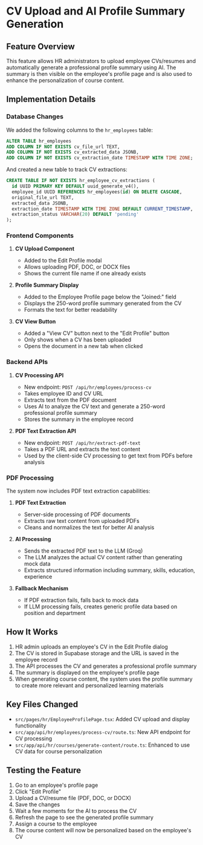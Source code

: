 # CV Upload and AI Profile Summary Generation

## Feature Overview

This feature allows HR administrators to upload employee CVs/resumes and automatically generate a professional profile summary using AI. The summary is then visible on the employee's profile page and is also used to enhance the personalization of course content.

## Implementation Details

### Database Changes

We added the following columns to the `hr_employees` table:
```sql
ALTER TABLE hr_employees 
ADD COLUMN IF NOT EXISTS cv_file_url TEXT,
ADD COLUMN IF NOT EXISTS cv_extracted_data JSONB,
ADD COLUMN IF NOT EXISTS cv_extraction_date TIMESTAMP WITH TIME ZONE;
```

And created a new table to track CV extractions:
```sql
CREATE TABLE IF NOT EXISTS hr_employee_cv_extractions (
  id UUID PRIMARY KEY DEFAULT uuid_generate_v4(),
  employee_id UUID REFERENCES hr_employees(id) ON DELETE CASCADE,
  original_file_url TEXT,
  extracted_data JSONB,
  extraction_date TIMESTAMP WITH TIME ZONE DEFAULT CURRENT_TIMESTAMP,
  extraction_status VARCHAR(20) DEFAULT 'pending'
);
```

### Frontend Components

1. **CV Upload Component**
   - Added to the Edit Profile modal
   - Allows uploading PDF, DOC, or DOCX files
   - Shows the current file name if one already exists

2. **Profile Summary Display**
   - Added to the Employee Profile page below the "Joined:" field
   - Displays the 250-word profile summary generated from the CV
   - Formats the text for better readability

3. **CV View Button**
   - Added a "View CV" button next to the "Edit Profile" button
   - Only shows when a CV has been uploaded
   - Opens the document in a new tab when clicked

### Backend APIs

1. **CV Processing API**
   - New endpoint: `POST /api/hr/employees/process-cv`
   - Takes employee ID and CV URL
   - Extracts text from the PDF document
   - Uses AI to analyze the CV text and generate a 250-word professional profile summary
   - Stores the summary in the employee record

2. **PDF Text Extraction API**
   - New endpoint: `POST /api/hr/extract-pdf-text`
   - Takes a PDF URL and extracts the text content
   - Used by the client-side CV processing to get text from PDFs before analysis

### PDF Processing

The system now includes PDF text extraction capabilities:

1. **PDF Text Extraction**
   - Server-side processing of PDF documents
   - Extracts raw text content from uploaded PDFs
   - Cleans and normalizes the text for better AI analysis

2. **AI Processing**
   - Sends the extracted PDF text to the LLM (Groq)
   - The LLM analyzes the actual CV content rather than generating mock data
   - Extracts structured information including summary, skills, education, experience

3. **Fallback Mechanism**
   - If PDF extraction fails, falls back to mock data
   - If LLM processing fails, creates generic profile data based on position and department

## How It Works

1. HR admin uploads an employee's CV in the Edit Profile dialog
2. The CV is stored in Supabase storage and the URL is saved in the employee record
3. The API processes the CV and generates a professional profile summary
4. The summary is displayed on the employee's profile page
5. When generating course content, the system uses the profile summary to create more relevant and personalized learning materials

## Key Files Changed

- `src/pages/hr/EmployeeProfilePage.tsx`: Added CV upload and display functionality
- `src/app/api/hr/employees/process-cv/route.ts`: New API endpoint for CV processing
- `src/app/api/hr/courses/generate-content/route.ts`: Enhanced to use CV data for course personalization

## Testing the Feature

1. Go to an employee's profile page
2. Click "Edit Profile"
3. Upload a CV/resume file (PDF, DOC, or DOCX)
4. Save the changes
5. Wait a few moments for the AI to process the CV
6. Refresh the page to see the generated profile summary
7. Assign a course to the employee
8. The course content will now be personalized based on the employee's CV 